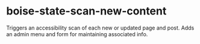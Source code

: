 # boise-state-scan-new-content
Triggers an accessibility scan of each new or updated page and post. Adds an admin menu and form for maintaining associated info.
